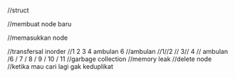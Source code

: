 //struct 

//membuat node baru

//memasukkan node 

//transfersal inorder
//1 2 3 4 ambulan 6
//ambulan 
//1//2 // 3// 4 // ambulan /6 / 7 / 8 / 9 / 10 / 11  //garbage collection
//memory leak 
//delete node 
//ketika mau cari lagi gak keduplikat 